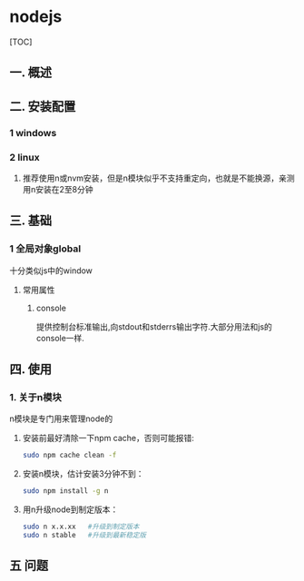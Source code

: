 # nodejs
[TOC]
## 一. 概述
## 二. 安装配置
### 1 windows
### 2 linux
1. 推荐使用n或nvm安装，但是n模块似乎不支持重定向，也就是不能换源，亲测用n安装在2至8分钟
## 三. 基础
### 1 全局对象global
十分类似js中的window
1. 常用属性 
    1. console

        提供控制台标准输出,向stdout和stderrs输出字符.大部分用法和js的console一样.

## 四. 使用
### 1. 关于n模块
n模块是专门用来管理node的
1. 安装前最好清除一下npm cache，否则可能报错:

    ```bash
    sudo npm cache clean -f 
    ```
2. 安装n模块，估计安装3分钟不到：

    ```bash
    sudo npm install -g n
    ```
3. 用n升级node到制定版本：

    ```bash
    sudo n x.x.xx   #升级到制定版本
    sudo n stable   #升级到最新稳定版
    ```
## 五 问题

